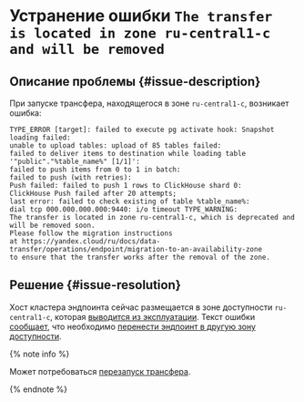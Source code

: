 # Устранение ошибки `The transfer is located in zone ru-central1-c and will be removed`


## Описание проблемы {#issue-description}

При запуске трансфера, находящегося в зоне `ru-central1-c`, возникает ошибка:
```
TYPE_ERROR [target]: failed to execute pg activate hook: Snapshot loading failed: 
unable to upload tables: upload of 85 tables failed: 
failed to deliver items to destination while loading table '"public"."%table_name%" [1/1]': 
failed to push items from 0 to 1 in batch: 
failed to push (with retries): 
Push failed: failed to push 1 rows to ClickHouse shard 0: 
ClickHouse Push failed after 20 attempts;
last error: failed to check existing of table %table_name%: 
dial tcp 000.000.000.000:9440: i/o timeout TYPE_WARNING: 
The transfer is located in zone ru-central1-c, which is deprecated and will be removed soon. 
Please follow the migration instructions
at https://yandex.cloud/ru/docs/data-transfer/operations/endpoint/migration-to-an-availability-zone
to ensure that the transfer works after the removal of the zone.
```

## Решение {#issue-resolution}

 

Хост кластера эндпоинта сейчас размещается в зоне доступности `ru-central1-c`, которая [выводится из эксплуатации](../../../overview/concepts/ru-central1-c-deprecation.md). Текст ошибки [сообщает](../../../data-transfer/operations/endpoint/migration-to-an-availability-zone.md), что необходимо [перенести эндпоинт в другую зону доступности](../../../managed-postgresql/operations/host-migration.md).

{% note info %}

Может потребоваться [перезапуск трансфера](../../../managed-postgresql/operations/host-migration.md#data-transfer).

{% endnote %}


